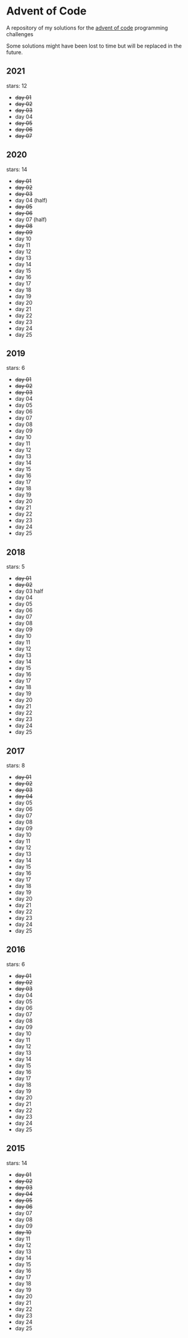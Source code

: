 # Advent of Code
A repository of my solutions for the [advent of code](https://adventofcode.com/about) programming challenges

Some solutions might have been lost to time but will be replaced in the future.

## 2021

stars: 12

- ~~day 01~~
- ~~day 02~~
- ~~day 03~~
- day 04
- ~~day 05~~
- ~~day 06~~
- ~~day 07~~

## 2020

stars: 14

- ~~day 01~~
- ~~day 02~~
- ~~day 03~~
- day 04 (half)
- ~~day 05~~
- ~~day 06~~
- day 07 (half)
- ~~day 08~~
- ~~day 09~~
- day 10
- day 11
- day 12
- day 13
- day 14
- day 15
- day 16
- day 17
- day 18
- day 19
- day 20
- day 21
- day 22
- day 23
- day 24
- day 25

## 2019

stars: 6

- ~~day 01~~
- ~~day 02~~
- ~~day 03~~
- day 04
- day 05
- day 06
- day 07
- day 08
- day 09
- day 10
- day 11
- day 12
- day 13
- day 14
- day 15
- day 16
- day 17
- day 18
- day 19
- day 20
- day 21
- day 22
- day 23
- day 24
- day 25

## 2018

stars: 5

- ~~day 01~~
- ~~day 02~~
- day 03 half
- day 04
- day 05
- day 06
- day 07
- day 08
- day 09
- day 10
- day 11
- day 12
- day 13
- day 14
- day 15
- day 16
- day 17
- day 18
- day 19
- day 20
- day 21
- day 22
- day 23
- day 24
- day 25

## 2017

stars: 8

- ~~day 01~~
- ~~day 02~~
- ~~day 03~~
- ~~day 04~~
- day 05
- day 06
- day 07
- day 08
- day 09
- day 10
- day 11
- day 12
- day 13
- day 14
- day 15
- day 16
- day 17
- day 18
- day 19
- day 20
- day 21
- day 22
- day 23
- day 24
- day 25

## 2016

stars: 6

- ~~day 01~~
- ~~day 02~~
- ~~day 03~~
- day 04
- day 05
- day 06
- day 07
- day 08
- day 09
- day 10
- day 11
- day 12
- day 13
- day 14
- day 15
- day 16
- day 17
- day 18
- day 19
- day 20
- day 21
- day 22
- day 23
- day 24
- day 25

## 2015

stars: 14 

- ~~day 01~~
- ~~day 02~~
- ~~day 03~~
- ~~day 04~~
- ~~day 05~~
- ~~day 06~~
- day 07
- day 08
- day 09
- ~~day 10~~
- day 11
- day 12
- day 13
- day 14
- day 15
- day 16
- day 17
- day 18
- day 19
- day 20
- day 21
- day 22
- day 23
- day 24
- day 25
